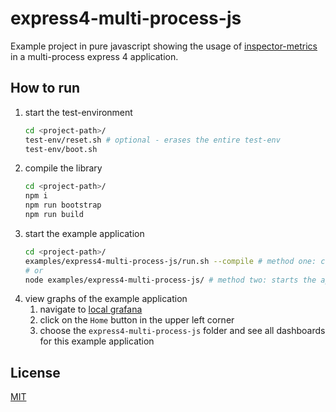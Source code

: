 # express4-multi-process-js

Example project in pure javascript showing the usage of [inspector-metrics](https://github.com/rstiller/inspector-metrics) in a multi-process express 4 application.

## How to run

1. start the test-environment
   ```bash
   cd <project-path>/
   test-env/reset.sh # optional - erases the entire test-env
   test-env/boot.sh
   ```
1. compile the library
   ```bash
   cd <project-path>/
   npm i
   npm run bootstrap
   npm run build
   ```
1. start the example application
   ```bash
   cd <project-path>/
   examples/express4-multi-process-js/run.sh --compile # method one: compiles the lib and starts the application
   # or
   node examples/express4-multi-process-js/ # method two: starts the application
   ```
1. view graphs of the example application  
   1. navigate to [local grafana](http://localhost:3000)
   1. click on the `Home` button in the upper left corner
   1. choose the `express4-multi-process-js` folder and see all dashboards for this example application

## License

[MIT](https://www.opensource.org/licenses/mit-license.php)

